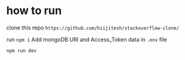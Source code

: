 # how to run

clone this repo
`https://github.com/hiijitesh/stackoverflow-clone/`

run `npm i`
Add mongoDB URI and Access_Token data in `.env` file

`npm run dev`
